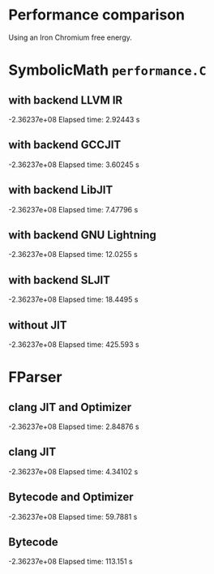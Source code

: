 # Performance comparison
Using an Iron Chromium free energy.

# SymbolicMath `performance.C`

## with backend LLVM IR
-2.36237e+08
Elapsed time: 2.92443 s

## with backend GCCJIT
-2.36237e+08
Elapsed time: 3.60245 s

## with backend LibJIT
-2.36237e+08
Elapsed time: 7.47796 s

## with backend GNU Lightning
-2.36237e+08
Elapsed time: 12.0255 s

## with backend SLJIT
-2.36237e+08
Elapsed time: 18.4495 s

## without JIT
 -2.36237e+08
 Elapsed time: 425.593 s

# FParser

## clang JIT and Optimizer
-2.36237e+08
Elapsed time: 2.84876 s

## clang JIT
-2.36237e+08
Elapsed time: 4.34102 s

## Bytecode and Optimizer
-2.36237e+08
Elapsed time: 59.7881 s

## Bytecode
-2.36237e+08
Elapsed time: 113.151 s
